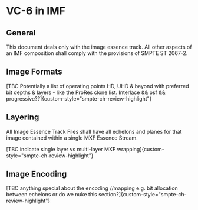 # VC-6 in IMF

## General

This document deals only with the image essence track. All other aspects of an
IMF composition shall comply with the provisions of SMPTE ST 2067-2.

## Image Formats

[TBC Potentially a list of operating points HD, UHD & beyond with preferred bit
depths & layers - like the ProRes clone list. Interlace && psf &&
progressive??]{custom-style="smpte-ch-review-highlight"}

## Layering

All Image Essence Track Files shall have all echelons and planes for that image
contained within a single MXF Essence Stream.

[TBC indicate single layer vs multi-layer MXF wrapping]{custom-style="smpte-ch-review-highlight"}

## Image Encoding

[TBC anything special about the encoding //mapping e.g. bit allocation between echelons or do we nuke this section?]{custom-style="smpte-ch-review-highlight"}

